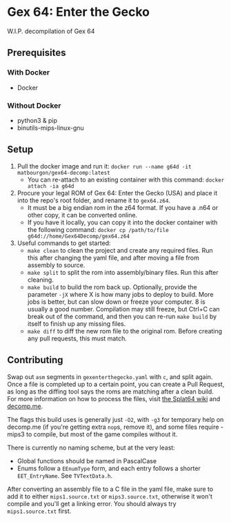 # Gex 64: Enter the Gecko

W.I.P. decompilation of Gex 64

## Prerequisites
### With Docker
* Docker
  
### Without Docker
* python3 & pip
* binutils-mips-linux-gnu

## Setup

1. Pull the docker image and run it: `docker run --name g64d -it matbourgon/gex64-decomp:latest`
    * You can re-attach to an existing container with this command: `docker attach -ia g64d`
2. Procure your legal ROM of Gex 64: Enter the Gecko (USA) and place it into the repo's root folder, and rename it to `gex64.z64`.
    * It must be a big endian rom in the z64 format. If you have a .n64 or other copy, it can be converted online.
    * If you have it locally, you can copy it into the docker container with the following command: `docker cp /path/to/file g64d://home/Gex64Decomp/gex64.z64`
3. Useful commands to get started:
    * `make clean` to clean the project and create any required files. Run this after changing the yaml file, and after moving a file from assembly to source.
    * `make split` to split the rom into assembly/binary files. Run this after cleaning.
    * `make build` to build the rom back up. Optionally, provide the parameter `-jX` where X is how many jobs to deploy to build. More jobs is better, but can slow down or freeze your computer. 8 is usually a good number. Compilation may still freeze, but Ctrl+C can break out of the command, and then you can re-run `make build` by itself to finish up any missing files.
    * `make diff` to diff the new rom file to the original rom. Before creating any pull requests, this must match.

## Contributing
Swap out `asm` segments in `gexenterthegecko.yaml` with `c`, and split again. Once a file is completed up to a certain point, you can create a Pull Request, as long as the diffing tool says the roms are matching after a clean build. For more information on how to process the files, visit [the Splat64 wiki](https://github.com/ethteck/splat/wiki/General-Workflow) and [decomp.me](https://decomp.me/).

The flags this build uses is generally just `-O2`, with `-g3` for temporary help on decomp.me (if you're getting extra `nop`s, remove it), and some files require -mips3 to compile, but most of the game compiles without it.

There is currently no naming scheme, but at the very least:
* Global functions should be named in PascalCase
* Enums follow a `EEnumType` form, and each entry follows a shorter `EET_EntryName`. See `TVTextData.h`.

After converting an assembly file to a C file in the yaml file, make sure to add it to either `mips1.source.txt` or `mips3.source.txt`, otherwise it won't compile and you'll get a linking error. You should always try `mips1.source.txt` first.
